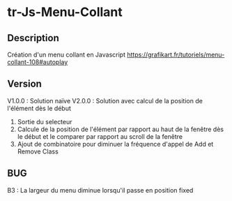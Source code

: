 # tr-Js-Menu-Collant

## Description

Création d'un menu collant en Javascript
https://grafikart.fr/tutoriels/menu-collant-108#autoplay

## Version

V1.0.0 : Solution naïve
V2.0.0 : Solution avec calcul de la position de l'élément dès le début

1. Sortie du selecteur
2. Calcule de la position de l'élément par rapport au haut de la fenêtre dès le début et le comparer par rapport au scroll de la fenêtre
3. Ajout de combinatoire pour diminuer la fréquence d'appel de Add et Remove Class

## BUG

B3 : La largeur du menu diminue lorsqu'il passe en position fixed
